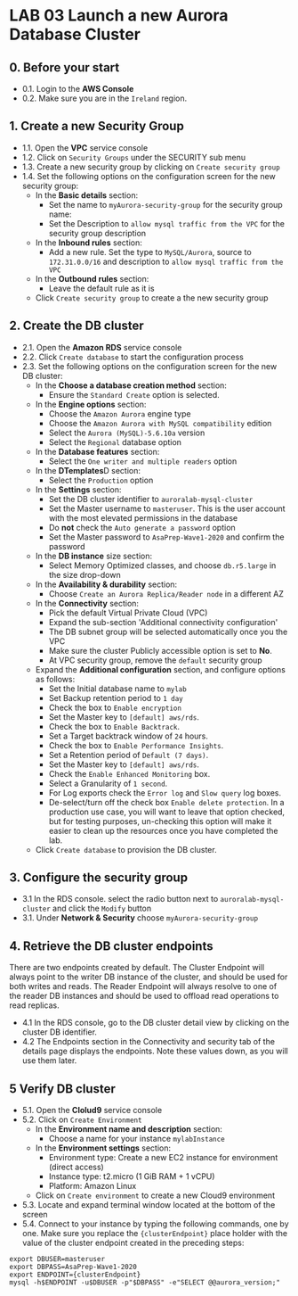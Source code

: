 
# LAB 03 Launch a new Aurora Database Cluster

## 0. Before your start

- 0.1. Login to the **AWS Console**
- 0.2. Make sure you are in the `Ireland` region.

## 1. Create a new Security Group

- 1.1. Open the **VPC** service console
- 1.2. Click on `Security Groups` under the SECURITY sub menu
- 1.3. Create a new security group by clicking on `Create security group`
- 1.4. Set the following options on the configuration screen for the new security group:
    - In the **Basic details** section:
        - Set the name to `myAurora-security-group` for the security group name: 
        - Set the Description to `allow mysql traffic from the VPC` for the security group description
    - In the **Inbound rules** section:
        - Add a new rule. Set the type to `MySQL/Aurora`, source to `172.31.0.0/16` and description to `allow mysql traffic from the VPC`
    - In the **Outbound rules** section:
        - Leave the default rule as it is
    - Click `Create security group` to create a the new security group

## 2. Create the DB cluster

- 2.1. Open the **Amazon RDS** service console
- 2.2. Click `Create database` to start the configuration process
- 2.3. Set the following options on the configuration screen for the new DB cluster:
    - In the **Choose a database creation method** section:
        - Ensure the `Standard Create` option is selected.
    - In the **Engine options** section:
        - Choose the `Amazon Aurora` engine type
        - Choose the `Amazon Aurora with MySQL compatibility` edition
        - Select the `Aurora (MySQL)-5.6.10a` version
        - Select the `Regional` database option
    - In the **Database features** section:
        - Select the `One writer and multiple readers` option
    - In the **DTemplates**D section:
        - Select the `Production` option
    - In the **Settings** section:
        - Set the DB cluster identifier to `auroralab-mysql-cluster`
        - Set the Master username to `masteruser`. This is the user account with the most elevated permissions in the database
        - Do **not** check the `Auto generate a password` option
        - Set the Master password to `AsaPrep-Wave1-2020` and confirm the password
    - In the **DB instance** size section:
        - Select Memory Optimized classes, and choose `db.r5.large` in the size drop-down
    - In the **Availability & durability** section:
        - Choose `Create an Aurora Replica/Reader node` in a different AZ
    - In the **Connectivity** section:
        - Pick the default Virtual Private Cloud (VPC)
        - Expand the sub-section 'Additional connectivity configuration'
        - The DB subnet group will be selected automatically once you the VPC
        - Make sure the cluster Publicly accessible option is set to **No**.
        - At VPC security group, remove the `default` security group
    - Expand the **Additional configuration** section, and configure options as follows:
        - Set the Initial database name to `mylab`
        - Set Backup retention period to `1 day`
        - Check the box to `Enable encryption`
        - Set the Master key to `[default] aws/rds`.
        - Check the box to `Enable Backtrack`.
        - Set a Target backtrack window of `24` hours.
        - Check the box to `Enable Performance Insights`.
        - Set a Retention period of `Default (7 days)`.
        - Set the Master key to `[default] aws/rds`.
        - Check the `Enable Enhanced Monitoring` box.
        - Select a Granularity of `1 second`.
        - For Log exports check the `Error log` and `Slow query` log boxes.
        - De-select/turn off the check box `Enable delete protection`. In a production use case, you will want to leave that option checked, but for testing purposes, un-checking this option will make it easier to clean up the resources once you have completed the lab.
    - Click `Create database` to provision the DB cluster.

## 3. Configure the security group

- 3.1 In the RDS console. select the radio button next to `auroralab-mysql-cluster` and click the `Modify` button
- 3.1. Under **Network & Security** choose `myAurora-security-group`

## 4. Retrieve the DB cluster endpoints

There are two endpoints created by default. The Cluster Endpoint will always point to the writer DB instance of the cluster, and should be used for both writes and reads. The Reader Endpoint will always resolve to one of the reader DB instances and should be used to offload read operations to read replicas. 

- 4.1 In the RDS console, go to the DB cluster detail view by clicking on the cluster DB identifier.
- 4.2 The Endpoints section in the Connectivity and security tab of the details page displays the endpoints. Note these values down, as you will use them later.

## 5 Verify DB cluster

- 5.1. Open the **Clolud9** service console
- 5.2. Click on `Create Environment`
    - In the **Environment name and description** section:
        - Choose a name for your instance `mylabInstance`
    - In the **Environment settings** section:
        - Environment type: Create a new EC2 instance for environment (direct access)
        - Instance type: t2.micro (1 GiB RAM + 1 vCPU)
        - Platform: Amazon Linux
    - Click on `Create environment` to create a new Cloud9 environment
- 5.3. Locate and expand terminal window located at the bottom of the screen
- 5.4. Connect to your instance by typing the following commands, one by one. Make sure you replace the `{clusterEndpoint}` place holder with the value of the cluster endpoint created in the preceding steps:

```
export DBUSER=masteruser
export DBPASS=AsaPrep-Wave1-2020
export ENDPOINT={clusterEndpoint}
mysql -h$ENDPOINT -u$DBUSER -p"$DBPASS" -e"SELECT @@aurora_version;"
```

